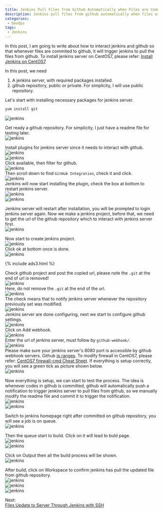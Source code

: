 ```yaml
---
title: Jenkins Pull Files from Github Automatically when Files are Commited to Github
description: Jenkins pull files from github automatically when files are commited to github.
categories:
 - DevOps
tags:
 - Jenkins
---
```


In this post, I am going to write about how to interact jenkins and github so that whenever files are commited to github, it will trigger jenkins to pull the files from github.  To install jenkins server on CentOS7, please refer: [Install Jenkins on CentOS7](https://www.bulafish.com/devops/2018/05/18/install-jenkins-on-centos7/)

In this post, we need
1. A jenkins server, with required packages installed.
2. github repository, public or private.  For simplicity, I will use public repository.

Let's start with installing necessary packages for jenkins server.
```bash
yum install git
```
![jenkins](/assets/images/2018052323.png)

Get ready a github repository.  For simplicity, I just have a readme file for testing later.  
![jenkins](/assets/images/2018052324.png)

Install plugins for jenkins server since it needs to interact with github.   
![jenkins](/assets/images/2018052325.png)  
![jenkins](/assets/images/2018052326.png)  
Click available, then filter for github.  
![jenkins](/assets/images/2018052327.png)  
Then scroll down to find `GitHub Integration`, check it and click.  
![jenkins](/assets/images/2018052328.png)  
Jenkins will now start installing the plugin, check the box at bottom to restart jenkins server.  
![jenkins](/assets/images/2018052329.png)  
![jenkins](/assets/images/2018052330.png)

Jenkins server will restart after installation, you will be prompted to login jenkins server again.  Now we make a jenkins project, before that, we need to get the url of the github repository which to interact with jenkins server first.  
![jenkins](/assets/images/2018052331.png)

Now start to create jenkins project.  
![jenkins](/assets/images/2018052332.png)  
Click ok at bottom once is done.  
![jenkins](/assets/images/2018052333.png)

{% include ads3.html %}

Check github project and post the copied url, please note the `.git` at the end of url is removed!  
![jenkins](/assets/images/2018052334.png)  
Here, do not remove the `.git` at the end of the url.  
![jenkins](/assets/images/2018052335.png)  
The check means that to notify jenkins server whenever the repository previously set was modified.  
![jenkins](/assets/images/2018052336.png)  
Jenkins server are done configuring, next we start to configure github settings.  
![jenkins](/assets/images/2018052337.png)  
Click on Add webhook.  
![jenkins](/assets/images/2018052338.png)  
Enter the url of jenkins server, must follow by `github-webhook/`.  
![jenkins](/assets/images/2018052339.png)  
Please make sure your jenkins server's 8080 port is accessible by github webhook servers.  Github [ip ranges](https://api.github.com/meta).  To modify firewall in CentOS7, please refer: [CentOS7 firewall-cmd Cheat Sheet](https://www.bulafish.com/centos/2018/04/27/centos7-firewalld-cheat-sheet/).  If everything is setup correctly, you will see a green tick as picture shown below.  
![jenkins](/assets/images/2018052340.png)

Now everything is setup, we can start to test the process.  The idea is whenever codes in github is committed, github will automatically push a notification to trigger jenkins server to pull files from github, so we manually modify the readme file and commit it to trigger the notification.  
![jenkins](/assets/images/2018052341.png)  
![jenkins](/assets/images/2018052342.png)

Switch to jenkins homepage right after committed on github repository, you will see a job is on queue.  
![jenkins](/assets/images/2018052343.png)

Then the queue start to build.  Click on it will lead to buld page.  
![jenkins](/assets/images/2018052344.png)  
![jenkins](/assets/images/2018052347.png)

Click on Output then all the build process will be shown.  
![jenkins](/assets/images/2018052345.png)

After build, click on Workspace to confirm jenkins has pull the updated file from github repository.  
![jenkins](/assets/images/2018052348.png)  
![jenkins](/assets/images/2018052349.png)  
![jenkins](/assets/images/2018052350.png)

Next:  
[Files Update to Server Through Jenkins with SSH ](https://www.bulafish.com/devops/2018/05/24/files-update-to-server-through-jenkins-with-ssh/)
